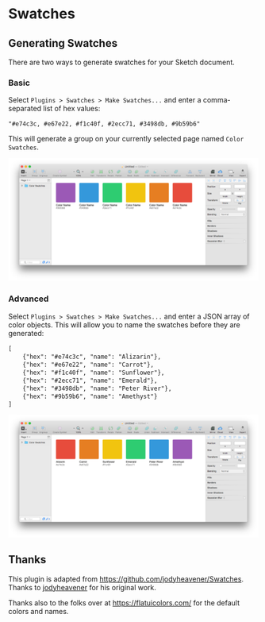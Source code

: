 # Swatches

## Generating Swatches

There are two ways to generate swatches for your Sketch document.

### Basic

Select `Plugins > Swatches > Make Swatches...` and enter a comma-separated list of hex values:

```
"#e74c3c, #e67e22, #f1c40f, #2ecc71, #3498db, #9b59b6"
```

This will generate a group on your currently selected page named `Color Swatches`.

![](assets/images/swatches.png)

### Advanced

Select `Plugins > Swatches > Make Swatches...` and enter a JSON array of color objects. This will allow you to name the swatches before they are generated:

```
[
    {"hex": "#e74c3c", "name": "Alizarin"},
    {"hex": "#e67e22", "name": "Carrot"},
    {"hex": "#f1c40f", "name": "Sunflower"},
    {"hex": "#2ecc71", "name": "Emerald"},
    {"hex": "#3498db", "name": "Peter River"},
    {"hex": "#9b59b6", "name": "Amethyst"}
]
```

![](assets/images/swatches_advanced.png)

## Thanks

This plugin is adapted from https://github.com/jodyheavener/Swatches. Thanks to [jodyheavener](https://github.com/jodyheavener) for his original work.

Thanks also to the folks over at https://flatuicolors.com/ for the default colors and names.